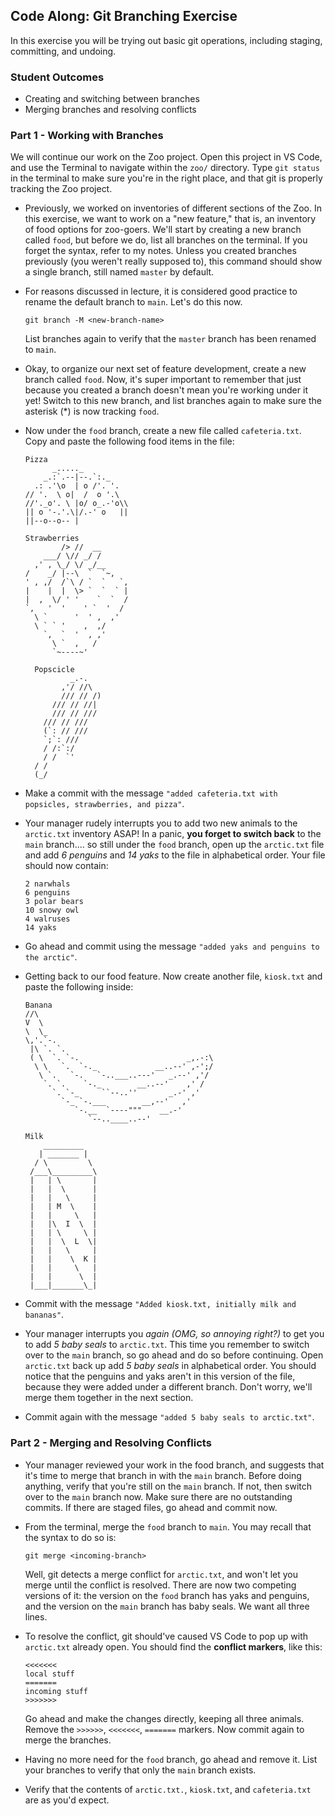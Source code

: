 ## Code Along: Git Branching Exercise

In this exercise you will be trying out basic git operations, including staging, committing, and undoing.

### Student Outcomes

- Creating and switching between branches
- Merging branches and resolving conflicts

### Part 1 - Working with Branches

We will continue our work on the Zoo project. Open this project in VS Code, and use the Terminal to navigate within the `zoo/` directory. Type `git status` in the terminal to make sure you're in the right place, and that git is properly tracking the Zoo project.

- Previously, we worked on inventories of different sections of the Zoo. In this exercise, we want to work on a "new feature," that is, an inventory of food options for zoo-goers. We'll start by creating a new branch called `food`, but before we do, list all branches on the terminal. If you forget the syntax, refer to my notes. Unless you created branches previously (you weren't really supposed to), this command should show a single branch, still named `master` by default.

- For reasons discussed in lecture, it is considered good practice to rename the default branch to `main`. Let's do this now.

  ```
  git branch -M <new-branch-name>
  ```

  List branches again to verify that the `master` branch has been renamed to `main`.

- Okay, to organize our next set of feature development, create a new branch called `food`. Now, it's super important to remember that just because you created a branch doesn't mean you're working under it yet! Switch to this new branch, and list branches again to make sure the asterisk (\*) is now tracking `food`.

- Now under the `food` branch, create a new file called `cafeteria.txt`. Copy and paste the following food items in the file:

  ```
  Pizza
        _....._
      _.:`.--|--.`:._
    .: .'\o  | o /'. '.
  // '.  \ o|  /  o '.\
  //'._o'. \ |o/ o_.-'o\\
  || o '-.'.\|/.-' o   ||
  ||--o--o-- |

  Strawberries
          /> //  __
      ___/ \// _/ /
    ,' , \_/ \/ _/__
  /    _/ |--\  `  `~,
  ' , ,/  /`\ / `  `   `,
  |    |  |  \> `  `  ` |
  |  ,  \/ ' '    `  `  /
  `,   '  '    ' `  '  /
    \ `      '  ' ,  ,'
    \ ` ` '    ,  ,/
      `,  `  '  , ,'
        \ `  ,   /
        `~----~'

    Popscicle
            _.-.
          ,'/ //\
          /// // /)
        /// // //|
        /// // ///
      /// // ///
      (`: // ///
      `;`: ///
      / /:`:/
      / /  `'
    / /
    (_/
  ```

- Make a commit with the message `"added cafeteria.txt with popsicles, strawberries, and pizza"`.

- Your manager rudely interrupts you to add two new animals to the `arctic.txt` inventory ASAP! In a panic, **you forget to switch back** to the `main` branch.... so still under the `food` branch, open up the `arctic.txt` file and add _6 penguins_ and _14 yaks_ to the file in alphabetical order. Your file should now contain:

  ```
  2 narwhals
  6 penguins
  3 polar bears
  10 snowy owl
  4 walruses
  14 yaks
  ```

- Go ahead and commit using the message `"added yaks and penguins to the arctic"`.

- Getting back to our food feature. Now create another file, `kiosk.txt` and paste the following inside:

  ```
  Banana
  //\
  V  \
  \  \_
  \,'.`-.
   |\ `. `.
   ( \  `. `-.                        _,.-:\
    \ \   `.  `-._             __..--' ,-';/
     \ `.   `-.   `-..___..---'   _.--' ,'/
      `. `.    `-._        __..--'    ,' /
        `. `-_     ``--..''       _.-' ,'
          `-_ `-.___        __,--'   ,'
             `-.__  `----"""    __.-'
                `--..____..--'

  Milk
      _________
     | _______ |
    / \         \
   /___\_________\
   |   | \       |
   |   |  \      |
   |   |   \     |
   |   | M  \    |
   |   |     \   |
   |   |\  I  \  |
   |   | \     \ |
   |   |  \  L  \|
   |   |   \     |
   |   |    \  K |
   |   |     \   |
   |   |      \  |
   |___|_______\_|
  ```

- Commit with the message `"Added kiosk.txt, initially milk and bananas"`.

- Your manager interrupts you _again (OMG, so annoying right?)_ to get you to add _5 baby seals_ to `arctic.txt`. This time you remember to switch over to the `main` branch, so go ahead and do so before continuing. Open `arctic.txt` back up add _5 baby seals_ in alphabetical order. You should notice that the penguins and yaks aren't in this version of the file, because they were added under a different branch. Don't worry, we'll merge them together in the next section.

- Commit again with the message `"added 5 baby seals to arctic.txt"`.

### Part 2 - Merging and Resolving Conflicts

- Your manager reviewed your work in the food branch, and suggests that it's time to merge that branch in with the `main` branch. Before doing anything, verify that you're still on the `main` branch. If not, then switch over to the `main` branch now. Make sure there are no outstanding commits. If there are staged files, go ahead and commit now.

- From the terminal, merge the `food` branch to `main`. You may recall that the syntax to do so is:

  ```
  git merge <incoming-branch>
  ```

  Well, git detects a merge conflict for `arctic.txt`, and won't let you merge until the conflict is resolved. There are now two competing versions of it: the version on the `food` branch has yaks and penguins, and the version on the `main` branch has baby seals. We want all three lines.

- To resolve the conflict, git should've caused VS Code to pop up with `arctic.txt` already open. You should find the **conflict markers**, like this:

  ```
  <<<<<<<
  local stuff
  =======
  incoming stuff
  >>>>>>>
  ```

  Go ahead and make the changes directly, keeping all three animals. Remove the `>>>>>>`, `<<<<<<<`, `=======` markers. Now commit again to merge the branches.

- Having no more need for the `food` branch, go ahead and remove it. List your branches to verify that only the `main` branch exists.

- Verify that the contents of `arctic.txt.`, `kiosk.txt`, and `cafeteria.txt` are as you'd expect.
